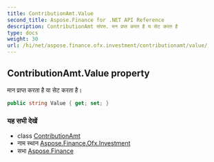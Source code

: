```yaml
---
title: ContributionAmt.Value
second_title: Aspose.Finance for .NET API Reference
description: ContributionAmt संपत्त. मन प्रप्त करत है य सेट करत है
type: docs
weight: 30
url: /hi/net/aspose.finance.ofx.investment/contributionamt/value/
---
```

## ContributionAmt.Value property

मान प्राप्त करता है या सेट करता है।

```csharp
public string Value { get; set; }
```

### यह सभी देखें

* class [ContributionAmt](../)
* नाम स्थान [Aspose.Finance.Ofx.Investment](../../contributionamt/)
* सभा [Aspose.Finance](../../../)


